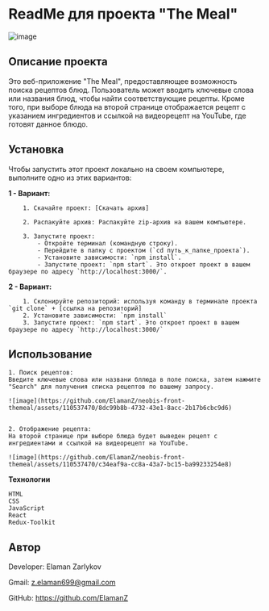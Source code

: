 # ReadMe для проекта "The Meal"
![image](https://github.com/ElamanZ/neobis-front-themeal/assets/110537470/db54c4fe-882f-49c7-bbeb-2f02526fb04c)

## Описание проекта

Это веб-приложение "The Meal", предоставляющее возможность поиска рецептов блюд.
Пользователь может вводить ключевые слова или названия блюд, чтобы найти соответствующие рецепты.
Кроме того, при выборе блюда на второй странице отображается рецепт с указанием ингредиентов и ссылкой на видеорецепт на YouTube, где готовят данное блюдо.

## Установка

Чтобы запустить этот проект локально на своем компьютере, выполните одно из этих вариантов:

**1 - Вариант:**

        1. Скачайте проект: [Скачать архив] 
  
        2. Распакуйте архив: Распакуйте zip-архив на вашем компьютере.
  
        3. Запустите проект:
            - Откройте терминал (командную строку).
            - Перейдите в папку с проектом (`cd путь_к_папке_проекта`).
            - Установите зависимости: `npm install`.
            - Запустите проект: `npm start`. Это откроет проект в вашем браузере по адресу `http://localhost:3000/`.

**2 - Вариант:**  

        1. Склонируйте репозиторий: используя команду в терминале проекта `git clone` + [ссылка на репозиторий]
        2. Установите зависимости: `npm install`
        3. Запустите проект: `npm start`. Это откроет проект в вашем браузере по адресу `http://localhost:3000/`

## Использование


    1. Поиск рецептов:
    Введите ключевые слова или названи бллюда в поле поиска, затем нажмите "Search" для получения списка рецептов по вашему запросу.

    ![image](https://github.com/ElamanZ/neobis-front-themeal/assets/110537470/8dc99b8b-4732-43e1-8acc-2b17b6cbc9d6)


    2. Отображение рецепта:
    На второй странице при выборе блюда будет выведен рецепт с ингредиентами и ссылкой на видеорецепт на YouTube.
    
    ![image](https://github.com/ElamanZ/neobis-front-themeal/assets/110537470/c34eaf9a-cc8a-43a7-bc15-ba99233254e8)


**Технологии**

    HTML
    CSS
    JavaScript
    React
    Redux-Toolkit

## Автор

   Developer: Elaman Zarlykov
   
   Gmail: z.elaman699@gmail.com
   
   GitHub: https://github.com/ElamanZ

